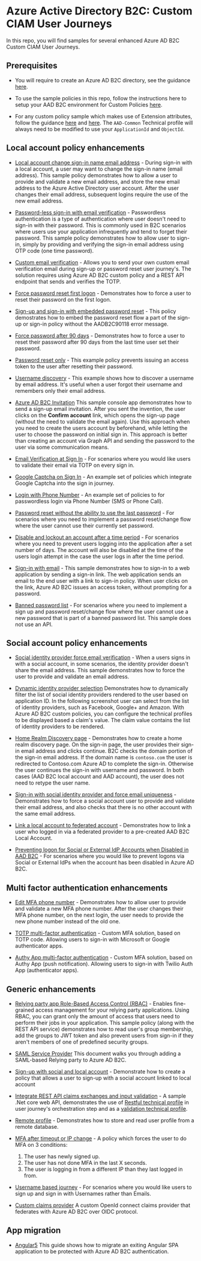 # Azure Active Directory B2C: Custom CIAM User Journeys

In this repo, you will find samples for several enhanced Azure AD B2C Custom CIAM User Journeys.

## Prerequisites
- You will require to create an Azure AD B2C directory, see the guidance [here](https://docs.microsoft.com/en-us/azure/active-directory-b2c/tutorial-create-tenant).

- To use the sample policies in this repo, follow the instructions here to setup your AAD B2C environment for Custom Policies [here](https://docs.microsoft.com/en-us/azure/active-directory-b2c/active-directory-b2c-get-started-custom).

- For any custom policy sample which makes use of Extension attributes, follow the guidance [here](https://docs.microsoft.com/en-us/azure/active-directory-b2c/active-directory-b2c-create-custom-attributes-profile-edit-custom#create-a-new-application-to-store-the-extension-properties) and [here](https://docs.microsoft.com/en-us/azure/active-directory-b2c/active-directory-b2c-create-custom-attributes-profile-edit-custom#modify-your-custom-policy-to-add-the-applicationobjectid). The `AAD-Common` Technical profile will always need to be modified to use your `ApplicationId` and `ObjectId`.


## Local account policy enhancements
- [Local account change sign-in name email address](policies/change-sign-in-name) - During sign-in with a local account, a user may want to change the sign-in name (email address). This sample policy demonstrates how to allow a user to provide and validate a new email address, and store the new email address to the Azure Active Directory user account. After the user changes their email address, subsequent logins require the use of the new email address.

- [Password-less sign-in with email verification](policies/passwordless-email) - Passwordless authentication is a type of authentication where user doesn't need to sign-in with their password. This is commonly used in B2C scenarios where users use your application infrequently and tend to forget their password. This sample policy demonstrates how to allow user to sign-in, simply by providing and verifying the sign-in email address using OTP code (one time password).  

- [Custom email verification](policies/custom-email-verifcation) - Allows you to send your own custom email verification email during sign-up or password reset user journey's. The solution requires using Azure AD B2C custom policy and a REST API endpoint that sends and verifies the TOTP. 

- [Force password reset first logon](policies/force-password-reset-first-logon) - Demonstrates how to force a user to reset their password on the first logon. 

- [Sign-up and sign-in with embedded password reset](policies/embedded-password-reset) - This policy demostrates how to embed the password reset flow a part of the sign-up or sign-in policy without the AADB2C90118 error message.

- [Force password after 90 days](policies/force-password-reset-after-90-days) - Demonstrates how to force a user to reset their password after 90 days from the last time user set their password.  

- [Password reset only](policies/password-reset-only) - This example policy prevents issuing an access token to the user after resetting their password.

- [Username discovery](policies/username-discovery) - This example shows how to discover a username by email address. It's useful when a user forgot their username and remembers only their email address.

- [Azure AD B2C Invitation](policies/invite)  This sample console app demonstrates how to send a sign-up email invitation. After you sent the invention, the user clicks on the **Confirm account** link, which opens the sign-up page (without the need to validate the email again). Use this approach when you need to create the users account by beforehand, while letting the user to choose the password on initial sign in. This approach is better than creating an account via Graph API and sending the password to the user via some communication means. 

- [Email Verification at Sign In](policies/signin-email-verification) - For scenarios where you would like users to validate their email via TOTP on every sign in.

- [Google Captcha on Sign In](policies/captcha-integration) - An example set of policies which integrate Google Captcha into the sign in journey.

- [Login with Phone Number](policies/signup-signin-with-phone-number) - An example set of policies to for passwordless login via Phone Number (SMS or Phone Call).

- [Password reset without the ability to use the last password](policies/password-reset-not-last-password) - For scenarios where you need to implement a password reset/change flow where the user cannot use their currently set password.

- [Disable and lockout an account after a time period](policies/disable-inactive-account) - For scenarios where you need to prevent users logging into the application after a set number of days. The account will also be disabled at the time of the users login attempt in the case the user logs in after the time period.

- [Sign-in with email](policies/sign-in-with-email) - This sample demonstrates how to sign-in to a web application by sending a sign-in link. The web application sends an email to the end user with a link to sign-in policy. When user clicks on the link, Azure AD B2C issues an access token, without prompting for a password.

- [Banned password list](policies/banned-password-list-no-API) - For scenarios where you need to implement a sign up and password reset/change flow where the user cannot use a new password that is part of a banned password list. This sample does not use an API.

## Social account policy enhancements
- [Social identity provider force email verification](policies/social-idp-force-email) - When a users signs in with a social account, in some scenarios, the identity provider doesn't share the email address. This sample demonstrates how to force the user to provide and validate an email address.

- [Dynamic identity provider selection](policies/idps-filter)  Demonstrates how to dynamically filter the list of social identity providers rendered to the user based on application ID. In the following screenshot user can select from the list of identity providers, such as Facebook, Google+ and Amazon. With Azure AD B2C custom policies, you can configure the technical profiles to be displayed based a claim's value. The claim value contains the list of identity providers to be rendered.

- [Home Realm Discovery page](policies/home-realm-discovery-page) - Demonstrates how to create a home realm discovery page. On the sign-in page, the user provides their sign-in email address and clicks continue. B2C checks the domain portion of the sign-in email address. If the domain name is `contoso.com` the user is redirected to Contoso.com Azure AD to complete the sign-in. Otherwise the user continues the sign-in with username and password. In both cases (AAD B2C local account and AAD account), the user does not need to retype the user name. 

- [Sign-in with social identity provider and force email uniqueness](policies/force-unique-email-across-social-identities) - Demonstrates how to force a social account user to provide and validate their email address, and also checks that there is no other account with the same email address.

- [Link a local account to federated account](policies/link-local-account-with-federated-account) - Demonstrates how to link a user who logged in via a federated provider to a pre-created AAD B2C Local Account.

- [Preventing logon for Social or External IdP Accounts when Disabled in AAD B2C](policies/disable-social-account-from-logon) - For scenarios where you would like to prevent logons via Social or External IdPs when the account has been disabled in Azure AD B2C.

## Multi factor authentication enhancements

- [Edit MFA phone number](policies/edit-mfa-phone-number) - Demonstrates how to allow user to provide and validate a new MFA phone number. After the user changes their MFA phone number, on the next login, the user needs to provide the new phone number instead of the old one.

- [TOTP multi-factor authentication](policies/custom-mfa-totp) - Custom MFA solution, based on TOTP code. Allowing users to sign-in with Microsoft or Google authenticator apps.

- [Authy App multi-factor authentication](policies/custom-mfa-authy-app) - Custom MFA solution, based on Authy App (push notification). Allowing users to sign-in with Twilio Auth App (authenticator apps).

## Generic enhancements
- [Relying party app Role-Based Access Control (RBAC)](policies/relying-party-rbac) - Enables fine-grained access management for your relying party applications. Using RBAC, you can grant only the amount of access that users need to perform their jobs in your application. This sample policy (along with the REST API service) demonstrates how to read user's group membership, add the groups to JWT token and also prevent users from sign-in if they aren't members of one of predefined security groups.

- [SAML Service Provider](https://github.com/azure-ad-b2c/saml-sp)  This document walks you through adding a SAML-based Relying party to Azure AD B2C. 

- [Sign-up with social and local account](policies/sign-up-with-social-and-local-account) - Demonstrate how to create a policy that allows a user to sign-up with a social account linked to local account

- [Integrate REST API claims exchanges and input validation](https://github.com/azure-ad-b2c/rest-api) - A sample .Net core web API, demonstrates the use of [Restful technical profile](https://docs.microsoft.com/en-us/azure/active-directory-b2c/restful-technical-profile) in user journey's orchestration step and as a [validation technical profile](https://docs.microsoft.com/en-us/azure/active-directory-b2c/validation-technical-profile).

- [Remote profile](policies/remote-profile) - Demonstrates how to store and read user profile from a remote database. 

- [MFA after timeout or IP change](policies/mfa-absolute-timeout-and-ip-change-trigger) - A policy which forces the user to do MFA on 3 conditions:
    1. The user has newly signed up.
    2. The user has not done MFA in the last X seconds.
    3. The user is logging in from a different IP than they last logged in from.

- [Username based journey](policies/username-signup-or-signin) - For scenarios where you would like users to sign up and sign in with Usernames rather than Emails.

 - [Custom claims provider](policies/custom-claims-provider) A custom OpenId connect claims provider that federates with Azure AD B2C over OIDC protocol. 

## App migration
- [Angular5](policies/app-migration-angular5) This guide shows how to migrate an exiting Angular SPA application to be protected with Azure AD B2C authentication.
